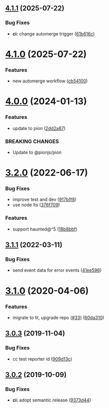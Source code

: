 ## [4.1.1](https://github.com/neovici/cosmoz-sse/compare/v4.1.0...v4.1.1) (2025-07-22)


### Bug Fixes

* **ci:** change automerge trigger ([61b616c](https://github.com/neovici/cosmoz-sse/commit/61b616cca878f60be63a426a404667e2cdc0f274))

# [4.1.0](https://github.com/neovici/cosmoz-sse/compare/v4.0.0...v4.1.0) (2025-07-22)


### Features

* new automerge workflow ([cb54100](https://github.com/neovici/cosmoz-sse/commit/cb54100254cede4fbf73bbc2f9650d8adda22a05))

# [4.0.0](https://github.com/neovici/cosmoz-sse/compare/v3.2.0...v4.0.0) (2024-01-13)


### Features

* update to pion ([2dd2a87](https://github.com/neovici/cosmoz-sse/commit/2dd2a877ad36a7054726a07b1575514110afe96f))


### BREAKING CHANGES

* Update to @pionjs/pion

# [3.2.0](https://github.com/neovici/cosmoz-sse/compare/v3.1.1...v3.2.0) (2022-06-17)


### Bug Fixes

* improve test and dev ([917b1f8](https://github.com/neovici/cosmoz-sse/commit/917b1f8ae5d94a446d6df782c03019892bb39717))
* use node lts ([376f709](https://github.com/neovici/cosmoz-sse/commit/376f70995e7cdc611c803351640784fb001e54c0))


### Features

* support haunted@^5 ([18b8bbf](https://github.com/neovici/cosmoz-sse/commit/18b8bbf72e8a7aebffc9028a3760756247d45c75))

## [3.1.1](https://github.com/neovici/cosmoz-sse/compare/v3.1.0...v3.1.1) (2022-03-11)


### Bug Fixes

* send event data for error events ([41ee596](https://github.com/neovici/cosmoz-sse/commit/41ee5962794b3c05f53adca6d8d0861f0dbb159e))

# [3.1.0](https://github.com/neovici/cosmoz-sse/compare/v3.0.3...v3.1.0) (2020-04-06)


### Features

* migrate to lit, upgrade repo ([#33](https://github.com/neovici/cosmoz-sse/issues/33)) ([60da310](https://github.com/neovici/cosmoz-sse/commit/60da31001dad49c7bc5f418dd15efbb102076f04))

## [3.0.3](https://github.com/neovici/cosmoz-sse/compare/v3.0.2...v3.0.3) (2019-11-04)


### Bug Fixes

* cc test reporter id ([909d13c](https://github.com/neovici/cosmoz-sse/commit/909d13cd5d2060cd30fda351054d4516cba507a4))

## [3.0.2](https://github.com/neovici/cosmoz-sse/compare/v3.0.1...v3.0.2) (2019-10-09)


### Bug Fixes

* **ci:** adopt semantic release ([9373d44](https://github.com/neovici/cosmoz-sse/commit/9373d44693d729c085700f39b3af41087784739f))
